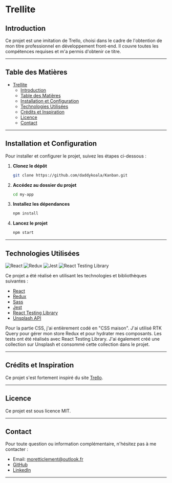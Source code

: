 # Trellite

## Introduction

Ce projet est une imitation de Trello, choisi dans le cadre de l'obtention de mon titre professionnel en développement front-end. Il couvre toutes les compétences requises et m'a permis d'obtenir ce titre.

---

## Table des Matières

- [Trellite](#trellite)
  - [Introduction](#introduction)
  - [Table des Matières](#table-des-matières)
  - [Installation et Configuration](#installation-et-configuration)
  - [Technologies Utilisées](#technologies-utilisées)
  - [Crédits et Inspiration](#crédits-et-inspiration)
  - [Licence](#licence)
  - [Contact](#contact)

---

## Installation et Configuration

Pour installer et configurer le projet, suivez les étapes ci-dessous :

1. **Clonez le dépôt**

    ```bash
    git clone https://github.com/daddykoala/Kanban.git
    ```

2. **Accédez au dossier du projet**

    ```bash
    cd my-app
    ```

3. **Installez les dépendances**

    ```bash
    npm install
    ```

4. **Lancez le projet**

    ```bash
    npm start
    ```

---

## Technologies Utilisées

![React](https://img.shields.io/badge/React-61DAFB?style=flat-square&logo=react&logoColor=white) ![Redux](https://img.shields.io/badge/Redux-764ABC?style=flat-square&logo=redux&logoColor=white) ![Jest](https://img.shields.io/badge/Jest-C21325?style=flat-square&logo=jest&logoColor=white) ![React Testing Library](https://img.shields.io/badge/React%20Testing%20Library-E33332?style=flat-square&logo=react&logoColor=white)

Ce projet a été réalisé en utilisant les technologies et bibliothèques suivantes :

- [React](https://reactjs.org/)
- [Redux](https://redux.js.org/)
- [Sass](https://sass-lang.com/)
- [Jest](https://jestjs.io/fr/)
- [React Testing Library](https://testing-library.com/)
- [Unsplash API](https://unsplash.com/developers)

Pour la partie CSS, j'ai entièrement codé en "CSS maison". J'ai utilisé RTK Query pour gérer mon store Redux et pour hydrater mes composants. Les tests ont été réalisés avec React Testing Library. J'ai également créé une collection sur Unsplash et consommé cette collection dans le projet.

---

## Crédits et Inspiration

Ce projet s'est fortement inspiré du site [Trello](https://trello.com/).

---

## Licence

Ce projet est sous licence MIT.

---

## Contact

Pour toute question ou information complémentaire, n'hésitez pas à me contacter :

- Email: moretticlement@outlook.fr
- [GitHub](https://github.com/daddykoala)
- [LinkedIn](https://www.linkedin.com/in/clement-moretti-39ab59220/)

---
